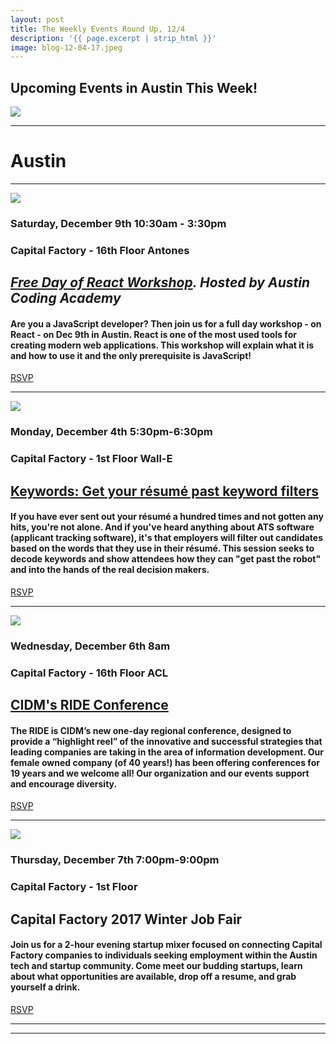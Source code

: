 ```yaml
---
layout: post
title: The Weekly Events Round Up, 12/4
description: '{{ page.excerpt | strip_html }}'
image: blog-12-04-17.jpeg
---
```

## Upcoming Events in Austin This Week!

<div class="col-sm-12">
  <img class="img-responsive" src="/assets/images/blog-12-04-17.jpeg" />
</div>

---

# **Austin**

---

<div class="col-sm-5"> <img class="img-responsive" src="/assets/images/blog-12-04-17-3.jpg" /> </div>

### Saturday, December 9th 10:30am - 3:30pm

### Capital Factory - 16th Floor Antones

## *[Free Day of React Workshop](https://www.eventbrite.com/e/free-day-of-react-workshop-tickets-40163296501?utm_source=%2AAustin+Tech+Live&utm_campaign=4aa7bfb6f2-ATL_EMAIL_CAMPAIGN_2017_12_4&utm_medium=email&utm_term=0_937623188b-4aa7bfb6f2-68937937). Hosted by Austin Coding Academy*
 
#### Are you a JavaScript developer? Then join us for a full day workshop - on React - on Dec 9th in Austin. React is one of the most used tools for creating modern web applications. This workshop will explain what it is and how to use it and the only prerequisite is JavaScript!

[RSVP](https://www.eventbrite.com/e/free-day-of-react-workshop-tickets-40163296501?utm_source=%2AAustin+Tech+Live&utm_campaign=4aa7bfb6f2-ATL_EMAIL_CAMPAIGN_2017_12_4&utm_medium=email&utm_term=0_937623188b-4aa7bfb6f2-68937937)



---

<div class="col-sm-5"> <img class="img-responsive" src="/assets/images/Blog-CFLogo.jpg" /> </div>

### Monday, December 4th 5:30pm-6:30pm

### Capital Factory - 1st Floor Wall-E

## [Keywords: Get your résumé past keyword filters](https://www.meetup.com/Austin-Job-Seekers/events/245287746/)
 
#### If you have ever sent out your résumé a hundred times and not gotten any hits, you're not alone. And if you've heard anything about ATS software (applicant tracking software), it's that employers will filter out candidates based on the words that they use in their résumé. This session seeks to decode keywords and show attendees how they can "get past the robot" and into the hands of the real decision makers.

[RSVP](https://www.meetup.com/Austin-Job-Seekers/events/245287746/)


---

<div class="col-sm-5"> <img class="img-responsive" src="/assets/images/blog-12-04-17-2.jpeg" /> </div>

### Wednesday, December 6th 8am

### Capital Factory - 16th Floor ACL

## [CIDM's RIDE Conference](https://ride.infomanagementcenter.com/?utm_source=%2AAustin%20Tech%20Live&utm_campaign=4aa7bfb6f2-ATL_EMAIL_CAMPAIGN_2017_12_4&utm_medium=email&utm_term=0_937623188b-4aa7bfb6f2-68937937)

#### The RIDE is CIDM’s new one-day regional conference, designed to provide a “highlight reel” of the innovative and successful strategies that leading companies are taking in the area of information development. Our female owned company (of 40 years!) has been offering conferences for 19 years and we welcome all! Our organization and our events support and encourage diversity.

[RSVP](https://ride.infomanagementcenter.com/event/ride-winter-2017/)


---

<div class="col-sm-5"> <img class="img-responsive" src="/assets/images/blog-12-04-17-3.jpg" /> </div>

### Thursday, December 7th 7:00pm-9:00pm

### Capital Factory - 1st Floor

## Capital Factory 2017 Winter Job Fair 

#### Join us for a 2-hour evening startup mixer focused on connecting Capital Factory companies to individuals seeking employment within the Austin tech and startup community. Come meet our budding startups, learn about what opportunities are available, drop off a resume, and grab yourself a drink.

[RSVP](https://www.eventbrite.com/e/capital-factory-2017-winter-job-fair-presented-by-comcast-tickets-36080788610?utm_source=%2AAustin+Tech+Live&utm_campaign=4aa7bfb6f2-ATL_EMAIL_CAMPAIGN_2017_12_4&utm_medium=email&utm_term=0_937623188b-4aa7bfb6f2-68937937)

---

---
